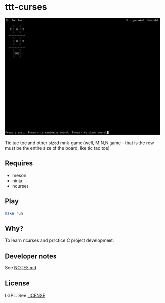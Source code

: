 # ttt-curses

![Screenshot](./screenshot.png)

Tic tac toe and other sized mnk-game (well, M,N,N game - that is the row must
be the entire size of the board, like tic tac toe).

## Requires

- meson
- ninja
- ncurses

## Play

```bash
make run
```

## Why?

To learn ncurses and practice C project development.

## Developer notes

See [NOTES.md](./NOTES.md)

## License

LGPL.  See [LICENSE](./LICENSE)
